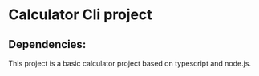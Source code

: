 # Calculator Cli project

## Dependencies:
This project is a basic calculator project based on typescript and node.js.